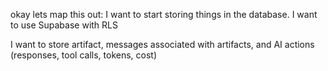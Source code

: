 okay lets map this out: I want to start storing things in the database. I want to use Supabase with RLS

I want to store artifact, messages associated with artifacts, and AI actions (responses, tool calls, tokens, cost)


